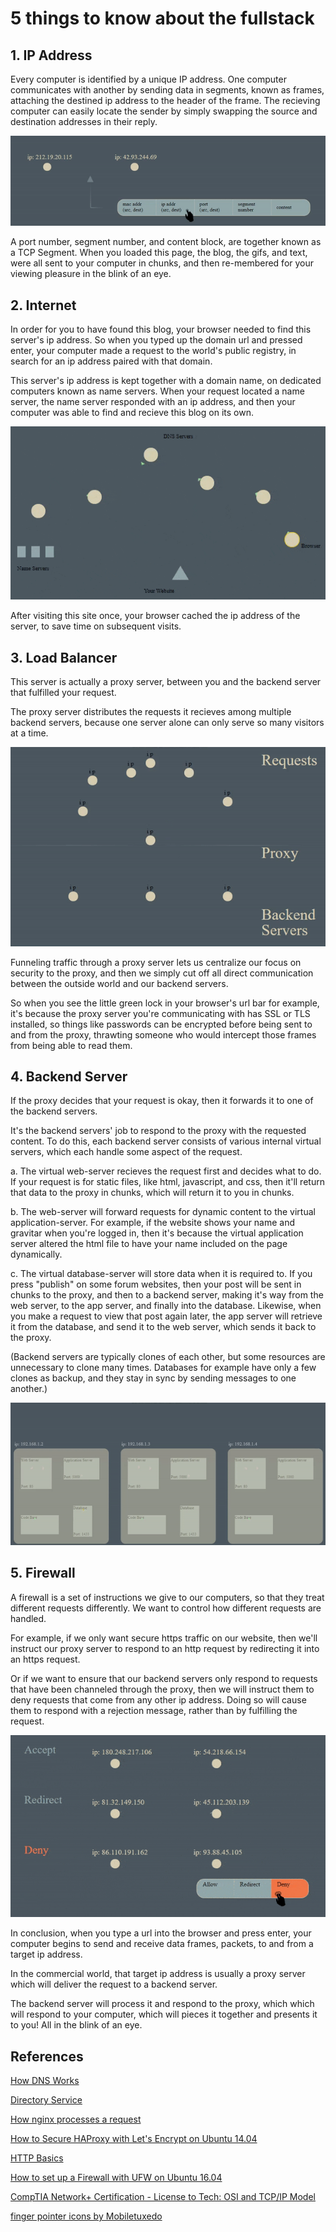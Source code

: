 # 5 things to know about the fullstack

## 1. IP Address
Every computer is identified by a unique IP address. One computer communicates with another by sending data in segments, known as frames, attaching the destined ip address to the header of the frame. The recieving computer can easily locate the sender by simply swapping the source and destination addresses in their reply.

![dataframe](https://github.com/RocketHTML/holberton-system_engineering-devops/blob/master/0x11-what_happens_when_your_type_holbertonschool_com_in_your_browser_and_press_enter/gifs/tcp_ip.gif)

A port number, segment number, and content block, are together known as a TCP Segment. When you loaded this page, the blog, the gifs, and text, were all sent to your computer in chunks, and then re-membered for your viewing pleasure in the blink of an eye.

## 2. Internet
In order for you to have found this blog, your browser needed to find this server's ip address. So when you typed up the domain url and pressed enter, your computer made a request to the world's public registry, in search for an ip address paired with that domain. 

This server's ip address is kept together with a domain name, on dedicated computers known as name servers. When your request located a name server, the name server responded with an ip address, and then your computer was able to find and recieve this blog on its own.

![dns lookup](https://github.com/RocketHTML/holberton-system_engineering-devops/blob/master/0x11-what_happens_when_your_type_holbertonschool_com_in_your_browser_and_press_enter/gifs/dns_lookup.gif)

After visiting this site once, your browser cached the ip address of the server, to save time on subsequent visits.

## 3. Load Balancer
This server is actually a proxy server, between you and the backend server that fulfilled your request.

The proxy server distributes the requests it recieves among multiple backend servers, because one server alone can only serve so many visitors at a time.

![proxy](https://github.com/RocketHTML/holberton-system_engineering-devops/blob/master/0x11-what_happens_when_your_type_holbertonschool_com_in_your_browser_and_press_enter/gifs/load_balance_V2.gif)

Funneling traffic through a proxy server lets us centralize our focus on security to the proxy, and then we simply cut off all direct communication between the outside world and our backend servers. 

So when you see the little green lock in your browser's url bar for example, it's because the proxy server you're communicating with has SSL or TLS installed, so things like passwords can be encrypted before being sent to and from the proxy, thrawting someone who would intercept those frames from being able to read them.

## 4. Backend Server
If the proxy decides that your request is okay, then it forwards it to one of the backend servers. 

It's the backend servers' job to respond to the proxy with the requested content. To do this, each backend server consists of various internal virtual servers, which each handle some aspect of the request. 

a. The virtual web-server recieves the request first and decides what to do. If your request is for static files, like html, javascript, and css, then it'll return that data to the proxy in chunks, which will return it to you in chunks. 

b. The web-server will forward requests for dynamic content to the virtual application-server. For example, if the website shows your name and gravitar when you're logged in, then it's because the virtual application server altered the html file to have your name included on the page dynamically.

c. The virtual database-server will store data when it is required to. If you press "publish" on some forum websites, then your post will be sent in chunks to the proxy, and then to a backend server, making it's way from the web server, to the app server, and finally into the database. Likewise, when you make a request to view that post again later, the app server will retrieve it from the database, and send it to the web server, which sends it back to the proxy. 

(Backend servers are typically clones of each other, but some resources are unnecessary to clone many times. Databases for example have only a few clones as backup, and they stay in sync by sending messages to one another.)

![servers](https://github.com/RocketHTML/holberton-system_engineering-devops/blob/master/0x11-what_happens_when_your_type_holbertonschool_com_in_your_browser_and_press_enter/gifs/server_inside.gif)

## 5. Firewall
A firewall is a set of instructions we give to our computers, so that they treat different requests differently. We want to control how different requests are handled.

For example, if we only want secure https traffic on our website, then we'll instruct our proxy server to respond to an http request by redirecting it into an https request. 

Or if we want to ensure that our backend servers only respond to requests that have been channeled through the proxy, then we will instruct them to deny requests that come from any other ip address. Doing so will cause them to respond with a rejection message, rather than by fulfilling the request.

![firewall](https://github.com/RocketHTML/holberton-system_engineering-devops/blob/master/0x11-what_happens_when_your_type_holbertonschool_com_in_your_browser_and_press_enter/gifs/firewall_V3.gif)

In conclusion, when you type a url into the browser and press enter, your computer begins to send and receive data frames, packets, to and from a target ip address. 

In the commercial world, that target ip address is usually a proxy server which will deliver the request to a backend server.

The backend server will process it and respond to the proxy, which which will respond to your computer, which will pieces it together and presents it to you! All in the blink of an eye.

## References

[How DNS Works](https://howdns.works/)

[Directory Service](https://en.wikipedia.org/wiki/Directory_service)

[How nginx processes a request](http://nginx.org/en/docs/http/request_processing.html)

[How to Secure HAProxy with Let's Encrypt on Ubuntu 14.04](https://www.digitalocean.com/community/tutorials/how-to-secure-haproxy-with-let-s-encrypt-on-ubuntu-14-04)

[HTTP Basics](http://www.ntu.edu.sg/home/ehchua/programming/webprogramming/http_basics.html)

[How to set up a Firewall with UFW on Ubuntu 16.04](https://www.digitalocean.com/community/tutorials/how-to-set-up-a-firewall-with-ufw-on-ubuntu-16-04)

[CompTIA Network+ Certification - License to Tech: OSI and TCP/IP Model](https://www.youtube.com/watch?v=1uArp_bSvmA)

[finger pointer icons by Mobiletuxedo](https://www.flaticon.com/authors/mobiletuxedo) 